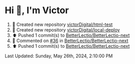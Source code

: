 <h1>Hi 👋, I'm Victor </h1>

<!--RECENT_ACTIVITY:start-->
1. 📔 Created new repository [victorDigital/html-test](https://github.com/victorDigital/html-test)<br>
2. 📔 Created new repository [victorDigital/local-deploy](https://github.com/victorDigital/local-deploy)<br>
3. ⬆️ Pushed 1 commit(s) to [BetterLectio/BetterLectio-next](https://github.com/BetterLectio/BetterLectio-next)<br>
4. 💬 Commented on [#36](https://github.com/BetterLectio/BetterLectio-next/issues/36#issuecomment-2122443186) in [BetterLectio/BetterLectio-next](https://github.com/BetterLectio/BetterLectio-next)<br>
5. ⬆️ Pushed 1 commit(s) to [BetterLectio/BetterLectio-next](https://github.com/BetterLectio/BetterLectio-next)<br>
<!--RECENT_ACTIVITY:end-->

<!--RECENT_ACTIVITY:last_update-->
Last Updated: Sunday, May 26th, 2024, 2:10:00 PM
<!--RECENT_ACTIVITY:last_update_end-->
